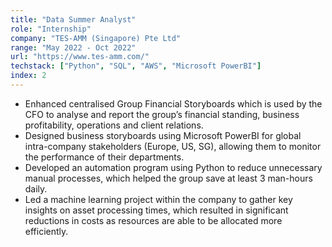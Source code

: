 ```yaml
---
title: "Data Summer Analyst"
role: "Internship"
company: "TES-AMM (Singapore) Pte Ltd"
range: "May 2022 - Oct 2022"
url: "https://www.tes-amm.com/"
techstack: ["Python", "SQL", "AWS", "Microsoft PowerBI"]
index: 2
---
```


- Enhanced centralised Group Financial Storyboards which is used by the CFO to analyse and report the group’s financial standing, business profitability, operations and client relations.
- Designed business storyboards using Microsoft PowerBI for global intra-company stakeholders (Europe, US, SG), allowing them to monitor the performance of their departments.
- Developed an automation program using Python to reduce unnecessary manual processes, which helped the group save at least 3 man-hours daily.
- Led a machine learning project within the company to gather key insights on asset processing times, which resulted in significant reductions in costs as resources are able to be allocated more efficiently.

